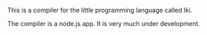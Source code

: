 This is a compiler for the little programming language called Iki.

The compiler is a node.js app.  It is very much under development.
